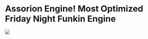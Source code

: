 # Assorion Engine! Most Optimized Friday Night Funkin Engine

<img src="https://github.com/Legendary-Candice-Joe/FNF-Assorion-Engine/blob/main/art/assorione.png">
